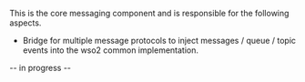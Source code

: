 This is the core messaging component and is responsible for the following aspects. 

* Bridge for multiple message protocols to inject messages / queue / topic events into the wso2 common implementation.

-- in progress --
